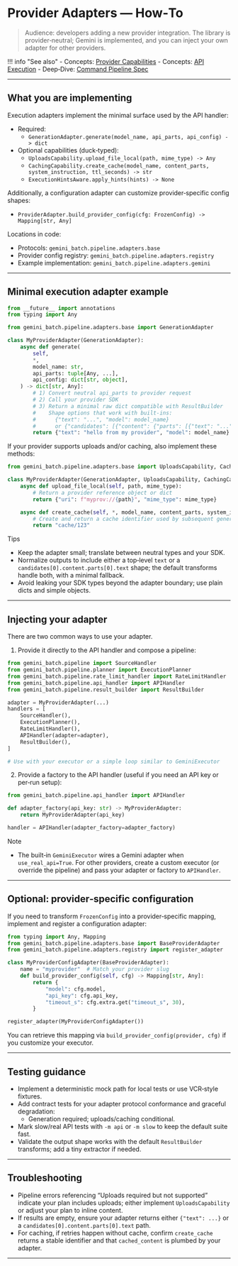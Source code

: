 # Provider Adapters — How‑To

> Audience: developers adding a new provider integration. The library is provider‑neutral; Gemini is implemented, and you can inject your own adapter for other providers.

!!! info "See also"
    - Concepts: [Provider Capabilities](../explanation/concepts/provider-capabilities.md)
    - Concepts: [API Execution](../explanation/concepts/api-execution.md)
    - Deep‑Dive: [Command Pipeline Spec](../explanation/deep-dives/command-pipeline-spec.md)

---

## What you are implementing

Execution adapters implement the minimal surface used by the API handler:

- Required:
  - `GenerationAdapter.generate(model_name, api_parts, api_config) -> dict`
- Optional capabilities (duck‑typed):
  - `UploadsCapability.upload_file_local(path, mime_type) -> Any`
  - `CachingCapability.create_cache(model_name, content_parts, system_instruction, ttl_seconds) -> str`
  - `ExecutionHintsAware.apply_hints(hints) -> None`

Additionally, a configuration adapter can customize provider‑specific config shapes:

- `ProviderAdapter.build_provider_config(cfg: FrozenConfig) -> Mapping[str, Any]`

Locations in code:

- Protocols: `gemini_batch.pipeline.adapters.base`
- Provider config registry: `gemini_batch.pipeline.adapters.registry`
- Example implementation: `gemini_batch.pipeline.adapters.gemini`

---

## Minimal execution adapter example

```python
from __future__ import annotations
from typing import Any

from gemini_batch.pipeline.adapters.base import GenerationAdapter

class MyProviderAdapter(GenerationAdapter):
    async def generate(
        self,
        *,
        model_name: str,
        api_parts: tuple[Any, ...],
        api_config: dict[str, object],
    ) -> dict[str, Any]:
        # 1) Convert neutral api_parts to provider request
        # 2) Call your provider SDK
        # 3) Return a minimal raw dict compatible with ResultBuilder
        #    Shape options that work with built‑ins:
        #      {"text": "...", "model": model_name}
        #      or {"candidates": [{"content": {"parts": [{"text": "..."}]}}], "model": model_name}
        return {"text": "hello from my provider", "model": model_name}
```

If your provider supports uploads and/or caching, also implement these methods:

```python
from gemini_batch.pipeline.adapters.base import UploadsCapability, CachingCapability

class MyProviderAdapter(GenerationAdapter, UploadsCapability, CachingCapability):
    async def upload_file_local(self, path, mime_type):
        # Return a provider reference object or dict
        return {"uri": f"myprov://{path}", "mime_type": mime_type}

    async def create_cache(self, *, model_name, content_parts, system_instruction, ttl_seconds):
        # Create and return a cache identifier used by subsequent generate calls
        return "cache/123"
```

Tips

- Keep the adapter small; translate between neutral types and your SDK.
- Normalize outputs to include either a top‑level `text` or a `candidates[0].content.parts[0].text` shape; the default transforms handle both, with a minimal fallback.
- Avoid leaking your SDK types beyond the adapter boundary; use plain dicts and simple objects.

---

## Injecting your adapter

There are two common ways to use your adapter.

1) Provide it directly to the API handler and compose a pipeline:

```python
from gemini_batch.pipeline import SourceHandler
from gemini_batch.pipeline.planner import ExecutionPlanner
from gemini_batch.pipeline.rate_limit_handler import RateLimitHandler
from gemini_batch.pipeline.api_handler import APIHandler
from gemini_batch.pipeline.result_builder import ResultBuilder

adapter = MyProviderAdapter(...)
handlers = [
    SourceHandler(),
    ExecutionPlanner(),
    RateLimitHandler(),
    APIHandler(adapter=adapter),
    ResultBuilder(),
]

# Use with your executor or a simple loop similar to GeminiExecutor
```

2) Provide a factory to the API handler (useful if you need an API key or per‑run setup):

```python
from gemini_batch.pipeline.api_handler import APIHandler

def adapter_factory(api_key: str) -> MyProviderAdapter:
    return MyProviderAdapter(api_key)

handler = APIHandler(adapter_factory=adapter_factory)
```

Note

- The built‑in `GeminiExecutor` wires a Gemini adapter when `use_real_api=True`. For other providers, create a custom executor (or override the pipeline) and pass your adapter or factory to `APIHandler`.

---

## Optional: provider‑specific configuration

If you need to transform `FrozenConfig` into a provider‑specific mapping, implement and register a configuration adapter:

```python
from typing import Any, Mapping
from gemini_batch.pipeline.adapters.base import BaseProviderAdapter
from gemini_batch.pipeline.adapters.registry import register_adapter

class MyProviderConfigAdapter(BaseProviderAdapter):
    name = "myprovider"  # Match your provider slug
    def build_provider_config(self, cfg) -> Mapping[str, Any]:
        return {
            "model": cfg.model,
            "api_key": cfg.api_key,
            "timeout_s": cfg.extra.get("timeout_s", 30),
        }

register_adapter(MyProviderConfigAdapter())
```

You can retrieve this mapping via `build_provider_config(provider, cfg)` if you customize your executor.

---

## Testing guidance

- Implement a deterministic mock path for local tests or use VCR‑style fixtures.
- Add contract tests for your adapter protocol conformance and graceful degradation:
  - Generation required; uploads/caching conditional.
- Mark slow/real API tests with `-m api` or `-m slow` to keep the default suite fast.
- Validate the output shape works with the default `ResultBuilder` transforms; add a tiny extractor if needed.

---

## Troubleshooting

- Pipeline errors referencing “Uploads required but not supported” indicate your plan includes uploads; either implement `UploadsCapability` or adjust your plan to inline content.
- If results are empty, ensure your adapter returns either `{"text": ...}` or a `candidates[0].content.parts[0].text` path.
- For caching, if retries happen without cache, confirm `create_cache` returns a stable identifier and that `cached_content` is plumbed by your adapter.

---
